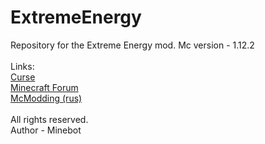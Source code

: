 # ExtremeEnergy
Repository for the Extreme Energy mod. Mc version - 1.12.2<br>
<br>
Links:<br>
<a href="https://minecraft.curseforge.com/projects/extreme-energy">Curse</a><br>
<a href="minecraftforum.net/forums/mapping-and-modding-java-edition/minecraft-mods/2869380-extreme-energy-feel-the-charge-in-your-body">Minecraft Forum</a><br>
<a href="http://forum.mcmodding.ru/%D0%A2%D0%B5%D0%BC%D0%B0-1-11-2-1-12-2-Extreme-Energy-%D0%BF%D0%BE%D1%87%D1%83%D0%B2%D1%81%D1%82%D0%B2%D1%83%D0%B9-%D1%82%D0%BE%D0%BA-%D1%83-%D1%81%D0%B5%D0%B1%D1%8F-%D0%B2-%D1%82%D0%B5%D0%BB%D0%B5">McModding (rus)</a><br>
<br>
All rights reserved.<br>
Author - Minebot
